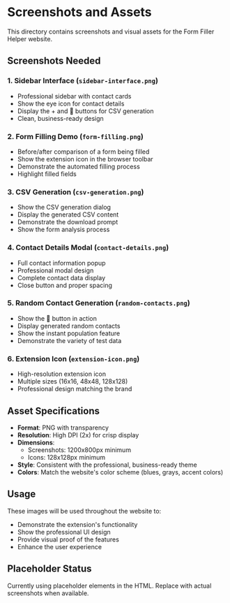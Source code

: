 # Screenshots and Assets

This directory contains screenshots and visual assets for the Form Filler Helper website.

## Screenshots Needed

### 1. Sidebar Interface (`sidebar-interface.png`)
- Professional sidebar with contact cards
- Show the eye icon for contact details
- Display the + and 🎲 buttons for CSV generation
- Clean, business-ready design

### 2. Form Filling Demo (`form-filling.png`)
- Before/after comparison of a form being filled
- Show the extension icon in the browser toolbar
- Demonstrate the automated filling process
- Highlight filled fields

### 3. CSV Generation (`csv-generation.png`)
- Show the CSV generation dialog
- Display the generated CSV content
- Demonstrate the download prompt
- Show the form analysis process

### 4. Contact Details Modal (`contact-details.png`)
- Full contact information popup
- Professional modal design
- Complete contact data display
- Close button and proper spacing

### 5. Random Contact Generation (`random-contacts.png`)
- Show the 🎲 button in action
- Display generated random contacts
- Show the instant population feature
- Demonstrate the variety of test data

### 6. Extension Icon (`extension-icon.png`)
- High-resolution extension icon
- Multiple sizes (16x16, 48x48, 128x128)
- Professional design matching the brand

## Asset Specifications

- **Format**: PNG with transparency
- **Resolution**: High DPI (2x) for crisp display
- **Dimensions**: 
  - Screenshots: 1200x800px minimum
  - Icons: 128x128px minimum
- **Style**: Consistent with the professional, business-ready theme
- **Colors**: Match the website's color scheme (blues, grays, accent colors)

## Usage

These images will be used throughout the website to:
- Demonstrate the extension's functionality
- Show the professional UI design
- Provide visual proof of the features
- Enhance the user experience

## Placeholder Status

Currently using placeholder elements in the HTML. Replace with actual screenshots when available.


